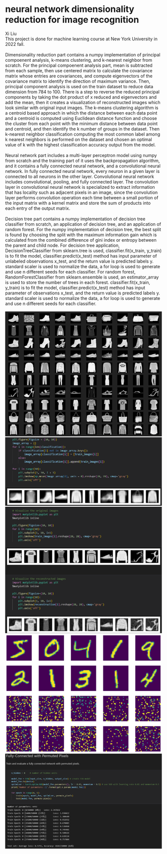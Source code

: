 # neural network dimensionality reduction for image recognition<br>
Xi Liu<br>
This project is done for machine learning course at New York University in 2022 fall.<br>
<br>
Dimensionality reduction part contains a numpy implementation of principal compoenent analysis, k-means clustering, and k-nearest neighbor from scratch. For the principal compoenent analysis part, mean is subtracted from each sample, then use centered matrix to calculate the covariance matrix whose entries are covariances, and compute eigenvectors of the covariance matrix to identify the direction of maximum variance. Then, principal component analysis is used on the train dataset to reduce data dimension from 784 to 100. There is a step to reverse the reduced principal components by taking the dot product of x reduced and eigenvectors and add the mean, then it creates a visualization of reconstructed images which look similar with original input images. The k-means clustering algorithm is a centroid based approach in which the distance between each data point and a centroid is computed using Euclidean distance function and choose the cluster from each point with the minimum distance between data point and centroid, and then identify the k number of groups in the dataset. Then k-nearest neighbor classification computing the most common label among k nearest neighbors is performed on the dataset and chosen an optimal value of k with the highest classification accuracy output from the model.<br>
<br>
Neural network part includes a multi-layer perceptron model using numpy from scratch and the training part of it uses the backpropagation algorithm, and it contains a fully connected neural network, and a convolutional neural network. In fully connected neural network, every neuron in a given layer is connected to all neurons in the other layer. Convolutional neural network includes convolutional, pooling, and fully connected layer. The convolution layer in convolutional neural network is specialized to extract information that has locality such as adjacent pixels in an image, since the convolution layer performs convolution operation each time between a small portion of the input matrix with a kernel matrix and store the sum of products into each entry of the output matrix.<br>
<br>
Decision tree part contains a numpy implementation of decision tree classifier from scratch, an application of decision tree, and an application of random forest. For the numpy implementation of decision tree, the best split is found by choosing the split with the maximum information gain which is calculated from the combined difference of gini index or entropy between the parent and child node. For decision tree application, DecisionTreeClassifier from sklearn.tree is used, classifier.fit(x_train, y_train) is to fit the model, classifier.predict(x_test) method has input parameter of unlabeled observations x_test, and the return value is predicted labels y. standard scaler is used to normalize the data, a for loop is used to generate and use n different seeds for each classifier. For random forest, RandomForestClassifier from sklearn.ensemble is used, an estimator_array is used to store the number of trees in each forest. classifier.fit(x_train, y_train) is to fit the model, classifier.predict(x_test) method has input parameter of observations x_test, and the return value is predicted labels y. standard scaler is used to normalize the data, a for loop is used to generate and use n different seeds for each classifier.<br>
<br>
![1](png/1.png)
![2](png/2.png)
![3](png/3.png)
![4](png/4.png)
![5](png/5.png)
